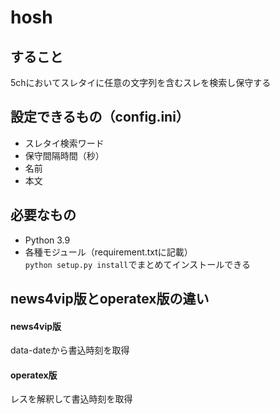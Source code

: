 # hosh
## すること
5chにおいてスレタイに任意の文字列を含むスレを検索し保守する
## 設定できるもの（config.ini）
* スレタイ検索ワード
* 保守間隔時間（秒）
* 名前
* 本文
## 必要なもの
* Python 3.9    
* 各種モジュール（requirement.txtに記載）    
`python setup.py install`でまとめてインストールできる
## news4vip版とoperatex版の違い
#### news4vip版
data-dateから書込時刻を取得
#### operatex版
レスを解釈して書込時刻を取得
